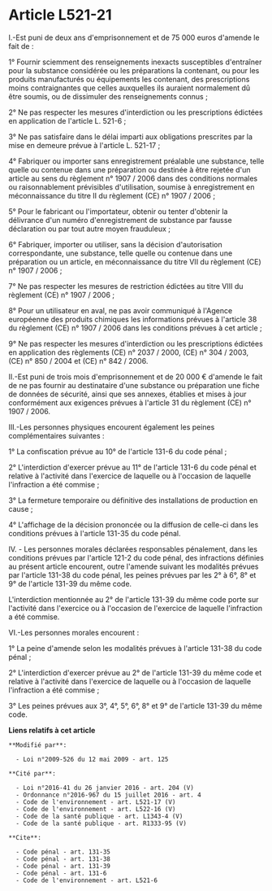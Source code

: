# Article L521-21

I.-Est puni de deux ans d'emprisonnement et de 75 000 euros d'amende le fait de : 

1° Fournir sciemment des renseignements inexacts susceptibles d'entraîner pour la substance considérée ou les préparations la
contenant, ou pour les produits manufacturés ou équipements les contenant, des prescriptions moins contraignantes que celles
auxquelles ils auraient normalement dû être soumis, ou de dissimuler des renseignements connus ; 

2° Ne pas respecter les mesures d'interdiction ou les prescriptions édictées en application de l'article L. 521-6 ; 

3° Ne pas satisfaire dans le délai imparti aux obligations prescrites par la mise en demeure prévue à l'article L. 521-17 ; 

4° Fabriquer ou importer sans enregistrement préalable une substance, telle quelle ou contenue dans une préparation ou
destinée à être rejetée d'un article au sens du règlement n° 1907 / 2006 dans des conditions normales ou raisonnablement
prévisibles d'utilisation, soumise à enregistrement en méconnaissance du titre II du règlement (CE) n° 1907 / 2006 ; 

5° Pour le fabricant ou l'importateur, obtenir ou tenter d'obtenir la délivrance d'un numéro d'enregistrement de substance
par fausse déclaration ou par tout autre moyen frauduleux ; 

6° Fabriquer, importer ou utiliser, sans la décision d'autorisation correspondante, une substance, telle quelle ou contenue
dans une préparation ou un article, en méconnaissance du titre VII du règlement (CE) n° 1907 / 2006 ; 

7° Ne pas respecter les mesures de restriction édictées au titre VIII du règlement (CE) n° 1907 / 2006 ; 

8° Pour un utilisateur en aval, ne pas avoir communiqué à l'Agence européenne des produits chimiques les informations prévues
à l'article 38 du règlement (CE) n° 1907 / 2006 dans les conditions prévues à cet article ; 

9° Ne pas respecter les mesures d'interdiction ou les prescriptions édictées en application des règlements (CE) n° 2037 /
2000, (CE) n° 304 / 2003, (CE) n° 850 / 2004 et (CE) n° 842 / 2006. 

II.-Est puni de trois mois d'emprisonnement et de 20 000 € d'amende le fait de ne pas fournir au destinataire d'une substance
ou préparation une fiche de données de sécurité, ainsi que ses annexes, établies et mises à jour conformément aux exigences
prévues à l'article 31 du règlement (CE) n° 1907 / 2006. 

III.-Les personnes physiques encourent également les peines complémentaires suivantes : 

1° La confiscation prévue au 10° de l'article 131-6 du code pénal ; 

2° L'interdiction d'exercer prévue au 11° de l'article 131-6 du code pénal et relative à l'activité dans l'exercice de
laquelle ou à l'occasion de laquelle l'infraction a été commise ; 

3° La fermeture temporaire ou définitive des installations de production en cause ; 

4° L'affichage de la décision prononcée ou la diffusion de celle-ci dans les conditions prévues à l'article 131-35 du code
pénal. 

IV. - Les personnes morales déclarées responsables pénalement, dans les conditions prévues par l'article 121-2 du code pénal,
des infractions définies au présent article encourent, outre l'amende suivant les modalités prévues par l'article 131-38 du
code pénal, les peines prévues par les 2° à 6°, 8° et 9° de l'article 131-39 du même code. 

L'interdiction mentionnée au 2° de l'article 131-39 du même code porte sur l'activité dans l'exercice ou à l'occasion de
l'exercice de laquelle l'infraction a été commise. 

VI.-Les personnes morales encourent : 

1° La peine d'amende selon les modalités prévues à l'article 131-38 du code pénal ; 

2° L'interdiction d'exercer prévue au 2° de l'article 131-39 du même code et relative à l'activité dans l'exercice de
laquelle ou à l'occasion de laquelle l'infraction a été commise ; 

3° Les peines prévues aux 3°, 4°, 5°, 6°, 8° et 9° de l'article 131-39 du même code.

**Liens relatifs à cet article**

	**Modifié par**:

	  - Loi n°2009-526 du 12 mai 2009 - art. 125

	**Cité par**:

	  - Loi n°2016-41 du 26 janvier 2016 - art. 204 (V)
	  - Ordonnance n°2016-967 du 15 juillet 2016 - art. 4
	  - Code de l'environnement - art. L521-17 (V)
	  - Code de l'environnement - art. L522-16 (V)
	  - Code de la santé publique - art. L1343-4 (V)
	  - Code de la santé publique - art. R1333-95 (V)

	**Cite**:

	  - Code pénal - art. 131-35
	  - Code pénal - art. 131-38
	  - Code pénal - art. 131-39
	  - Code pénal - art. 131-6
	  - Code de l'environnement - art. L521-6
